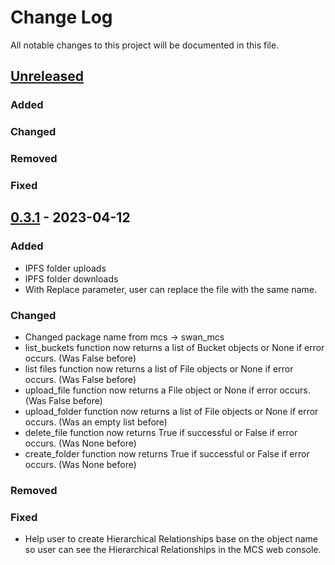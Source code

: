 # Change Log

All notable changes to this project will be documented in this file.

## [Unreleased]

### Added


### Changed


### Removed


### Fixed

## [0.3.1] - 2023-04-12

### Added

- IPFS folder uploads
- IPFS folder downloads
- With Replace parameter, user can replace the file with the same name.

### Changed

- Changed package name from mcs -> swan_mcs
- list_buckets function now returns a list of Bucket objects or None if error occurs. (Was False before)
- list files function now returns a list of File objects or None if error occurs. (Was False before)
- upload_file function now returns a File object or None if error occurs. (Was False before)
- upload_folder function now returns a list of File objects or None if error occurs. (Was an empty list before)
- delete_file function now returns True if successful or False if error occurs. (Was None before)
- create_folder function now returns True if successful or False if error occurs. (Was None before)

### Removed

### Fixed
- Help user to create Hierarchical Relationships base on the object name so user can see the Hierarchical Relationships
  in the MCS web console.
  
[0.3.1]: https://github.com/filswan/python-mcs-sdk/releases/tag/v0.3.1
[Unreleased]: https://github.com/filswan/python-mcs-sdk/tree/dev
